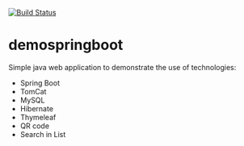 [![Build Status](https://travis-ci.org/marcionitao/demospringboot.svg?branch=master)](https://travis-ci.org/marcionitao/demospringboot)

# demospringboot

Simple java web application to demonstrate the use of technologies:

+ Spring Boot
+ TomCat
+ MySQL
+ Hibernate
+ Thymeleaf
+ QR code
+ Search in List